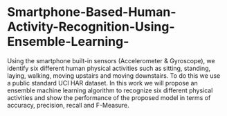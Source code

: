 # Smartphone-Based-Human-Activity-Recognition-Using-Ensemble-Learning-
 Using the smartphone built-in sensors (Accelerometer &amp; Gyroscope), we  identify six different human physical activities such as sitting, standing, laying, walking, moving upstairs and moving downstairs. To do this we use a public standard UCI HAR dataset. In this work we will propose an ensemble machine learning algorithm to recognize six different physical activities and show the performance of the proposed model in terms of accuracy, precision, recall and F-Measure.
